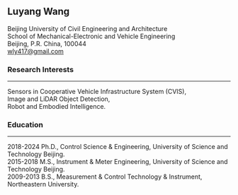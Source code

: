 ## Luyang Wang

Beijing University of Civil Engineering and Architecture  
School of Mechanical-Electronic and Vehicle Engineering  
Beijing, P.R. China, 100044  
wly417@gmail.com  

### Research Interests
------------------------

Sensors in Cooperative Vehicle Infrastructure System (CVIS),  
Image and LiDAR Object Detection,   
Robot and Embodied Intelligence.   


### Education
-------------------------

2018-2024 Ph.D., Control Science & Engineering, University of Science and Technology Beijing.  
2015-2018 M.S., Instrument & Meter Engineering, University of Science and Technology Beijing.  
2009-2013 B.S., Measurement & Control Technology & Instrument, Northeastern University.  


